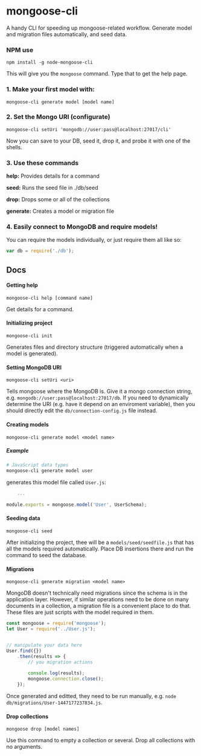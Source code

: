 # mongoose-cli

A handy CLI for speeding up mongoose-related workflow. Generate model and migration files automatically, and seed data.

### NPM use 
```
npm install -g node-mongoose-cli
```
This will give you the `mongoose` command. Type that to get the help page. 

### 1. Make your first model with:
  ```
  mongoose-cli generate model [model name]
  ```

### 2. Set the Mongo URI (configurate)
  ```
  mongoose-cli setUri 'mongodb://user:pass@localhost:27017/cli'
  ```
  Now you can save to your DB, seed it, drop it, and probe it with one of the shells.

### 3. Use these commands
**help:**  Provides details for a command

**seed:**  Runs the seed file in ./db/seed

**drop:**  Drops some or all of the collections

**generate:**  Creates a model or migration file

### 4. Easily connect to MongoDB and require models!
You can require the models individually, or just require them all like so:
```javascript
var db = require('./db');
```
## Docs

#### Getting help
```
mongoose-cli help [command name]
```
Get details for a command.

#### Initializing project
```
mongoose-cli init
```
Generates files and directory structure (triggered automatically when a model is generated).

#### Setting MongoDB URI
```
mongoose-cli setUri <uri>
```
Tells mongoose where the MongoDB is. Give it a mongo connection string, e.g. `mongodb://user:pass@localhost:27017/db`. If you need to dynamically determine the URI (e.g. have it depend on an enviroment variable), then you should directly edit the `db/connection-config.js` file instead.

#### Creating models
```
mongoose-cli generate model <model name>
```
##### Example
```bash
# JavaScript data types
mongoose-cli generate model user
```
generates this model file called `User.js`:
```javascript
    ...
    
module.exports = mongoose.model('User', UserSchema);
```

#### Seeding data
```
mongoose-cli seed
```
After initializing the project, thee will be a `models/seed/seedfile.js` that has all the models required automatically. Place DB insertions there and run the command to seed the database.

#### Migrations
```
mongoose-cli generate migration <model name>
```
MongoDB doesn't technically need migrations since the schema is in the application layer. However, if similar operations need to be done on many documents in a collection, a migration file is a convenient place to do that. These files are just scripts with the model required in them. 
```javascript
const mongoose = require('mongoose');
let User = require('../User.js');


// manipulate your data here
User.find({})
    .then(results => {
        // you migration actions
    
        console.log(results);
        mongoose.connection.close();
    });
```
Once generated and editted, they need to be run manually, e.g. `node db/migrations/User-1447177237834.js`.

#### Drop collections
```
mongoose drop [model names]
```
Use this command to empty a collection or several. Drop all collections with no arguments.